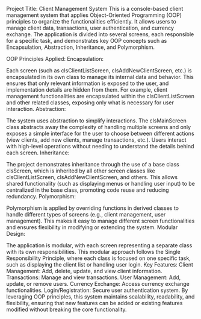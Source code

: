 Project Title: Client Management System
This is a console-based client management system that applies Object-Oriented Programming (OOP) principles to organize the functionalities efficiently. It allows users to manage client data, transactions, user authentication, and currency exchange. The application is divided into several screens, each responsible for a specific task, and demonstrates key OOP concepts such as Encapsulation, Abstraction, Inheritance, and Polymorphism.

OOP Principles Applied:
Encapsulation:

Each screen (such as clsClientListScreen, clsAddNewClientScreen, etc.) is encapsulated in its own class to manage its internal data and behavior. This ensures that only relevant information is exposed to the user, and implementation details are hidden from them. For example, client management functionalities are encapsulated within the clsClientListScreen and other related classes, exposing only what is necessary for user interaction.
Abstraction:

The system uses abstraction to simplify interactions. The clsMainScreen class abstracts away the complexity of handling multiple screens and only exposes a simple interface for the user to choose between different actions (view clients, add new clients, manage transactions, etc.). Users interact with high-level operations without needing to understand the details behind each screen.
Inheritance:

The project demonstrates inheritance through the use of a base class clsScreen, which is inherited by all other screen classes like clsClientListScreen, clsAddNewClientScreen, and others. This allows shared functionality (such as displaying menus or handling user input) to be centralized in the base class, promoting code reuse and reducing redundancy.
Polymorphism:

Polymorphism is applied by overriding functions in derived classes to handle different types of screens (e.g., client management, user management). This makes it easy to manage different screen functionalities and ensures flexibility in modifying or extending the system.
Modular Design:

The application is modular, with each screen representing a separate class with its own responsibilities. This modular approach follows the Single Responsibility Principle, where each class is focused on one specific task, such as displaying the client list or handling user login.
Key Features:
Client Management: Add, delete, update, and view client information.
Transactions: Manage and view transactions.
User Management: Add, update, or remove users.
Currency Exchange: Access currency exchange functionalities.
Login/Registration: Secure user authentication system.
By leveraging OOP principles, this system maintains scalability, readability, and flexibility, ensuring that new features can be added or existing features modified without breaking the core functionality.
